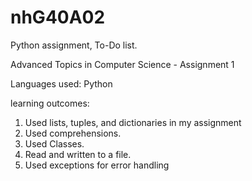 # nhG40A02

Python assignment, To-Do list.

Advanced Topics in Computer Science - Assignment 1

Languages used: Python

learning outcomes:

1. Used lists, tuples, and dictionaries in my assignment
2. Used comprehensions.
3. Used Classes.
4. Read and written to a file.
5. Used exceptions for error handling